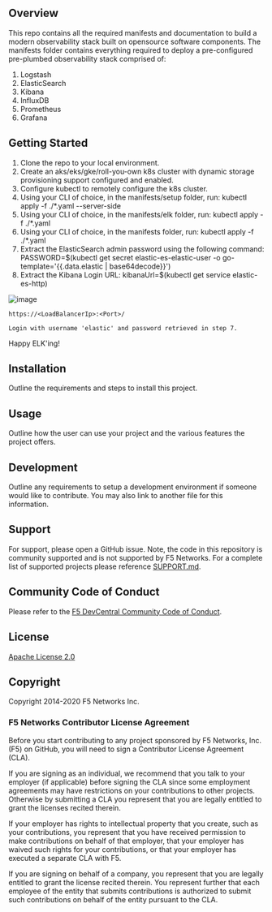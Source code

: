 ## Overview

This repo contains all the required manifests and documentation to build a modern observability stack built on opensource software components. The manifests folder contains everything required to deploy a pre-configured pre-plumbed observability stack comprised of:

  1. Logstash
  2. ElasticSearch
  3. Kibana
  4. InfluxDB
  5. Prometheus
  6. Grafana

## Getting Started

  1. Clone the repo to your local environment.
  2. Create an aks/eks/gke/roll-you-own k8s cluster with dynamic storage provisioning support configured and enabled.
  3. Configure kubectl to remotely configure the k8s cluster.
  4. Using your CLI of choice, in the manifests/setup folder, run: kubectl apply -f ./*.yaml --server-side
  5. Using your CLI of choice, in the manifests/elk folder, run: kubectl apply -f ./*.yaml
  6. Using your CLI of choice, in the manifests folder, run: kubectl apply -f ./*.yaml
  7. Extract the ElasticSearch admin password using the following command: PASSWORD=$(kubectl get secret elastic-es-elastic-user -o go-template='{{.data.elastic | base64decode}}')
  8. Extract the Kibana Login URL: kibanaUrl=$(kubectl get service elastic-es-http)

  ![image](https://github.com/user-attachments/assets/7ffa68c2-efd7-4638-a104-b431eafa43a6)

    https://<LoadBalancerIp>:<Port>/
  
    Login with username 'elastic' and password retrieved in step 7. 
    
  Happy ELK'ing!

## Installation

Outline the requirements and steps to install this project.

## Usage

Outline how the user can use your project and the various features the project offers.

## Development

Outline any requirements to setup a development environment if someone would like to contribute.  You may also link to another file for this information.

## Support

For support, please open a GitHub issue.  Note, the code in this repository is community supported and is not supported by F5 Networks.  For a complete list of supported projects please reference [SUPPORT.md](SUPPORT.md).

## Community Code of Conduct

Please refer to the [F5 DevCentral Community Code of Conduct](code_of_conduct.md).

## License

[Apache License 2.0](LICENSE)

## Copyright

Copyright 2014-2020 F5 Networks Inc.

### F5 Networks Contributor License Agreement

Before you start contributing to any project sponsored by F5 Networks, Inc. (F5) on GitHub, you will need to sign a Contributor License Agreement (CLA).

If you are signing as an individual, we recommend that you talk to your employer (if applicable) before signing the CLA since some employment agreements may have restrictions on your contributions to other projects.
Otherwise by submitting a CLA you represent that you are legally entitled to grant the licenses recited therein.

If your employer has rights to intellectual property that you create, such as your contributions, you represent that you have received permission to make contributions on behalf of that employer, that your employer has waived such rights for your contributions, or that your employer has executed a separate CLA with F5.

If you are signing on behalf of a company, you represent that you are legally entitled to grant the license recited therein.
You represent further that each employee of the entity that submits contributions is authorized to submit such contributions on behalf of the entity pursuant to the CLA.
